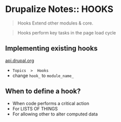 # Drupalize Notes:: HOOKS

> Hooks Extend other modules & core.

> Hooks perform key tasks in the page load cycle

## Implementing existing hooks
[api.drupal.org](https://api.drupal.org)

* `Topics  >  Hooks`
* change `hook_` to `module_name_`

## When to define a hook?

* When code performs a critical action
* For LISTS OF THINGS
* For allowing other to alter computed data
